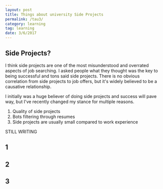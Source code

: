 ```yaml
---
layout: post
title: Things about university Side Projects
permalink: /tau3/
category: learning
tag: learning
date: 3/6/2017
---
```


## Side Projects?
I think side projects are one of the most misunderstood and overrated aspects of job searching. I asked people what they thought was the key to being successful and tons said side projects. There is no obvious correlation from side projects to job offers, but it's widely believed to be a causative relationship.

I initially was a huge believer of doing side projects and success will pave way, but I've recently changed my stance for multiple reasons.

1. Quality of side projects
2. Bots filtering through resumes
3. Side projects are usually small compared to work experience

STILL WRITING

## 1

## 2


## 3
